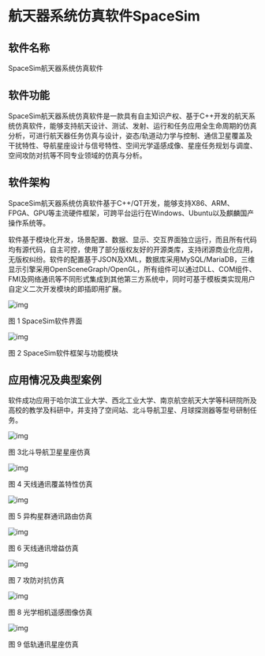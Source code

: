 
航天器系统仿真软件SpaceSim
===============================================



## 软件名称

SpaceSim航天器系统仿真软件

## 软件功能

SpaceSim航天器系统仿真软件是一款具有自主知识产权、基于C++开发的航天系统仿真软件，能够支持航天设计、测试、发射、运行和任务应用全生命周期的仿真分析，可进行航天器任务仿真与设计，姿态/轨道动力学与控制、通信卫星覆盖及干扰特性、导航星座设计与信号特性、空间光学遥感成像、星座任务规划与调度、空间攻防对抗等不同专业领域的仿真与分析。

## 软件架构

SpaceSim航天器系统仿真软件基于C++/QT开发，能够支持X86、ARM、FPGA、GPU等主流硬件框架，可跨平台运行在Windows、Ubuntu以及麒麟国产操作系统等。

软件基于模块化开发，场景配置、数据、显示、交互界面独立运行，而且所有代码均有源代码，自主可控，使用了部分版权友好的开源类库，支持闭源商业化应用，无版权纠纷。软件的配置基于JSON及XML，数据库采用MySQL/MariaDB，三维显示引擎采用OpenSceneGraph/OpenGL，所有组件可以通过DLL、COM组件、FMI及网络通讯等不同形式集成到其他第三方系统中，同时可基于模板类实现用户自定义二次开发模块的即插即用扩展。

![img](https://cdn.jsdelivr.net/gh/AerospaceHIT/SpaceSim/assets/clip_image002.png)

图 1 SpaceSim软件界面

![img](https://cdn.jsdelivr.net/gh/AerospaceHIT/SpaceSim/assets/clip_image004.png)

图 2 SpaceSim软件框架与功能模块

 

##  应用情况及典型案例

软件成功应用于哈尔滨工业大学、西北工业大学、南京航空航天大学等科研院所及高校的教学及科研中，并支持了空间站、北斗导航卫星、月球探测器等型号研制任务。

![img](https://cdn.jsdelivr.net/gh/AerospaceHIT/SpaceSim/assets/clip_image006.jpg)

图 3北斗导航卫星星座仿真

![img](https://cdn.jsdelivr.net/gh/AerospaceHIT/SpaceSim/assets/clip_image008.png)

图 4 天线通讯覆盖特性仿真

![img](https://cdn.jsdelivr.net/gh/AerospaceHIT/SpaceSim/assets/clip_image010.jpg)

图 5 异构星群通讯路由仿真

![img](https://cdn.jsdelivr.net/gh/AerospaceHIT/SpaceSim/assets/clip_image012.png)

图 6 天线通讯增益仿真

![img](https://cdn.jsdelivr.net/gh/AerospaceHIT/SpaceSim/assets/clip_image014.jpg)

图 7 攻防对抗仿真

![img](https://cdn.jsdelivr.net/gh/AerospaceHIT/SpaceSim/assets/clip_image016.jpg)

图 8 光学相机遥感图像仿真

![img](https://cdn.jsdelivr.net/gh/AerospaceHIT/SpaceSim/assets/clip_image018.jpg)

图 9 低轨通讯星座仿真

 
